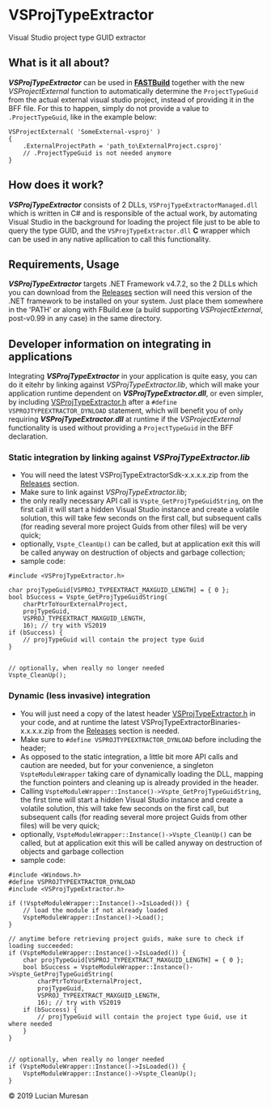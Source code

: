 # VSProjTypeExtractor

Visual Studio project type GUID extractor


## What is it all about?

**_VSProjTypeExtractor_** can be used in **[FASTBuild](http://fastbuild.org/docs/home.html)** together with the new
_VSProjectExternal_ function to automatically determine the `ProjectTypeGuid` from the actual external visual studio
project, instead of providing it in the BFF file. For this to happen, simply do not provide a value to
`.ProjectTypeGuid`, like in the example below:
```
VSProjectExternal( 'SomeExternal-vsproj' )
{
	.ExternalProjectPath = 'path_to\ExternalProject.csproj'
	// .ProjectTypeGuid is not needed anymore
}
```


## How does it work?

**_VSProjTypeExtractor_** consists of 2 DLLs, `VSProjTypeExtractorManaged.dll` which is written in C# and is responsible
of the actual work, by automating Visual Studio in the background for loading the project file just to be able to query
the type GUID, and the `VSProjTypeExtractor.dll` **C** wrapper which can be used in any native apllication to call this
functionality.


## Requirements, Usage

**_VSProjTypeExtractor_** targets .NET Framework v4.7.2, so the 2 DLLs which you can download from the
[Releases](https://github.com/lucianm/VSProjTypeExtractor/releases) section will need this version of the .NET framework
to be installed on your system. Just place them somewhere in the 'PATH' or along with FBuild.exe (a build supporting
_VSProjectExternal_, post-v0.99 in any case) in the same directory.


## Developer information on integrating in applications

Integrating **_VSProjTypeExtractor_** in your application is quite easy, you can do it eitehr by linking against
_VSProjTypeExtractor.lib_, which will make your application runtime dependent on **_VSProjTypeExtractor.dll_**, or even
simpler, by including [VSProjTypeExtractor.h](https://github.com/lucianm/VSProjTypeExtractor/blob/master/VSProjTypeExtractor/VSProjTypeExtractor.h)
after a `#define VSPROJTYPEEXTRACTOR_DYNLOAD` statement, which will benefit you of only requiring **_VSProjTypeExtractor.dll_**
at runtime if the _VSProjectExternal_ functionality is used without providing a `ProjectTypeGuid` in the BFF declaration.

### Static integration by linking against _VSProjTypeExtractor.lib_

- You will need the latest VSProjTypeExtractorSdk-x.x.x.x.zip from the [Releases](https://github.com/lucianm/VSProjTypeExtractor/releases) section.
- Make sure to link against _VSProjTypeExtractor.lib_;
- the only really necessary API call is `Vspte_GetProjTypeGuidString`, on the first call it will start a hidden Visual Studio instance and create
a volatile solution, this will take few seconds on the first call, but subsequent calls (for reading several more project Guids from other files)
will be very quick;
- optionally, `Vspte_CleanUp()` can be called, but at application exit this will be called anyway on destruction of objects and garbage collection;
- sample code:
```
#include <VSProjTypeExtractor.h>

char projTypeGuid[VSPROJ_TYPEEXTRACT_MAXGUID_LENGTH] = { 0 };
bool bSuccess = Vspte_GetProjTypeGuidString(
	charPtrToYourExternalProject,
	projTypeGuid,
	VSPROJ_TYPEEXTRACT_MAXGUID_LENGTH,
	16); // try with VS2019
if (bSuccess) {
	// projTypeGuid will contain the project type Guid
}


// optionally, when really no longer needed
Vspte_CleanUp();

```

### Dynamic (less invasive) integration

- You will just need a copy of the latest header [VSProjTypeExtractor.h](https://github.com/lucianm/VSProjTypeExtractor/blob/master/VSProjTypeExtractor/VSProjTypeExtractor.h)
in your code, and at runtime the latest VSProjTypeExtractorBinaries-x.x.x.x.zip from the [Releases](https://github.com/lucianm/VSProjTypeExtractor/releases)
section is needed.
- Make sure to `#define VSPROJTYPEEXTRACTOR_DYNLOAD` before including the header;
- As opposed to the static integration, a little bit more API calls and caution are needed, but for your convenience, a singleton `VspteModuleWrapper`
taking care of dynamically loading the DLL, mapping the function pointers and cleaning up is already provided in the header.
- Calling `VspteModuleWrapper::Instance()->Vspte_GetProjTypeGuidString`, the first time will start a hidden Visual Studio instance and create
a volatile solution, this will take few seconds on the first call, but subsequent calls (for reading several more project Guids from other files)
will be very quick;
- optionally, `VspteModuleWrapper::Instance()->Vspte_CleanUp()` can be called, but at application exit this will be called anyway on destruction of
objects and garbage collection
- sample code:
```
#include <Windows.h>
#define VSPROJTYPEEXTRACTOR_DYNLOAD
#include <VSProjTypeExtractor.h>

if (!VspteModuleWrapper::Instance()->IsLoaded()) {
	// load the module if not already loaded
	VspteModuleWrapper::Instance()->Load();
}

// anytime before retrieving project guids, make sure to check if loading succeeded:
if (VspteModuleWrapper::Instance()->IsLoaded()) {
	char projTypeGuid[VSPROJ_TYPEEXTRACT_MAXGUID_LENGTH] = { 0 };
	bool bSuccess = VspteModuleWrapper::Instance()->Vspte_GetProjTypeGuidString(
		charPtrToYourExternalProject,
		projTypeGuid,
		VSPROJ_TYPEEXTRACT_MAXGUID_LENGTH,
		16); // try with VS2019
	if (bSuccess) {
		// projTypeGuid will contain the project type Guid, use it where needed
	}
}


// optionally, when really no longer needed
if (VspteModuleWrapper::Instance()->IsLoaded()) {
	VspteModuleWrapper::Instance()->Vspte_CleanUp();
}

```

© 2019 Lucian Muresan
